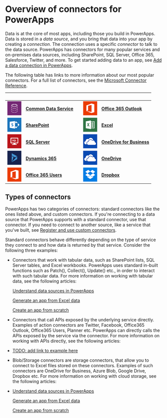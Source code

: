 <properties
	pageTitle="Connectors overview | Microsoft PowerApps"
	description="Overview of all the available connections you can use to build apps"
	services=""
	suite="powerapps"
	documentationCenter=""
	authors="archnair"
	manager="anneta"
	editor=""
    tags=""/>

<tags
	ms.service="powerapps"
	ms.workload="na"
	ms.tgt_pltfrm="na"
	ms.devlang="na"
	ms.topic="article"
	ms.date="08/28/2017"
	ms.author="archanan"/>

# Overview of connectors for PowerApps #
Data is at the core of most apps, including those you build in PowerApps. Data is stored in a *data source*, and you bring that data into your app by creating a *connection*. The connection uses a specific *connector* to talk to the data source. PowerApps has connectors for many popular services and on-premises data sources, including SharePoint, SQL Server, Office 365, Salesforce, Twitter, and more. To get started adding data to an app, see [Add a data connection in PowerApps](add-data-connection.md).

The following table has links to more information about our most popular connectors. For a full list of connectors, see the [Microsoft Connector Reference](https://docs.microsoft.com/connectors/).

| &nbsp; | &nbsp; | &nbsp; | &nbsp; | &nbsp; |
|---|---|---|---|---|
|![Common Data Service](./media/connections-list/cdm.png) |[**Common Data Service**](data-platform-intro.md)| &nbsp; |![Office 365 Outlook](./media/connections-list/office365.png) |[**Office 365 Outlook**](./connections/connection-office365-outlook.md)| 
|![SharePoint](./media/connections-list/sharepoint.png) |[**SharePoint**](./connections/connection-sharepoint-online.md)| &nbsp; |![Excel](./media/connections-list/excel.png) |[**Excel**](./connections/connection-excel.md)|
|![SQL Server](./media/connections-list/sql.png) |[**SQL Server**](./connections/connection-azure-sqldatabase.md)| &nbsp; |![OneDrive for Business](./media/connections-list/onedrive.png) |[**OneDrive for Business**](cloud-storage-blob-connections.md)|
|![Dynamics 365](./media/connections-list/dynamics-365.png) |[**Dynamics 365**](./connections/connection-dynamics-crmonline.md)| &nbsp; |![OneDrive](./media/connections-list/onedrive.png) |[**OneDrive**](cloud-storage-blob-connections.md)|
|![Office 365 Users](./media/connections-list/office365.png) |[**Office 365 Users**](./connections/connection-office365-users.md)| &nbsp; |![Dropbox](./media/connections-list/dropbox.png) |[**Dropbox**](cloud-storage-blob-connections.md)|

## Types of connectors
PowerApps has two categories of connectors: standard connectors like the ones listed above, and custom connectors. If you're connecting to a data source that PowerApps supports with a standard connector, use that connector. If you need to connect to another source, like a service that you've built, see [Register and use custom connectors](register-custom-api.md).

Standard connectors behave differently depending on the type of service they connect to and how data is returned by that service. Consider the following three examples:

- Connectors that work with tabular data, such as SharePoint lists, SQL Server tables, and Excel workbooks. PowerApps uses standard in-built functions such as Patch(), Collect(), Update() etc., in order to interact with such tabular data. For more information on working with tabular data, see the following articles:

    [Understand data sources in PowerApps](working-with-data-sources.md)

    [Generate an app from Excel data](get-started-create-from-data.md)

    [Create an app from scratch](get-started-create-from-blank.md) 

- Connectors that call APIs exposed by the underlying service directly. Examples of action connectors are Twitter, Facebook, Office365 Outlook, Office365 Users, Planner etc. PowerApps can directly calls the APIs exposed by the service via the connector. For more information on working with APIs directly, see the following articles:

- [TODO: add link to example here]()

- Blob/Storage connectors are storage connectors, that allow you to connect to Excel files stored on these connectors. Examples of such connectors are OneDrive for Business, Azure Blob, Google Drive, Dropbox etc. For more information on working with cloud storage, see the following articles:
- 
    [Understand data sources in PowerApps](../connections/cloud-storage-blob-connections.md)

    [Generate an app from Excel data](get-started-create-from-data.md)

    [Create an app from scratch](get-started-create-from-blank.md) 



